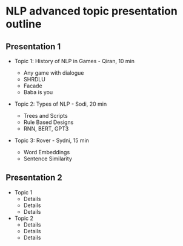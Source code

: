 # NLP advanced topic presentation outline

## Presentation 1

* Topic 1: History of NLP in Games - Qiran, 10 min
	* Any game with dialogue
	* SHRDLU
	* Facade
	* Baba is you

* Topic 2: Types of NLP - Sodi, 20 min
	* Trees and Scripts
	* Rule Based Designs
	* RNN, BERT, GPT3

* Topic 3: Rover - Sydni, 15 min
	* Word Embeddings
	* Sentence Similarity

## Presentation 2

* Topic 1
	* Details
	* Details
	* Details
* Topic 2
	* Details
	* Details
	* Details
